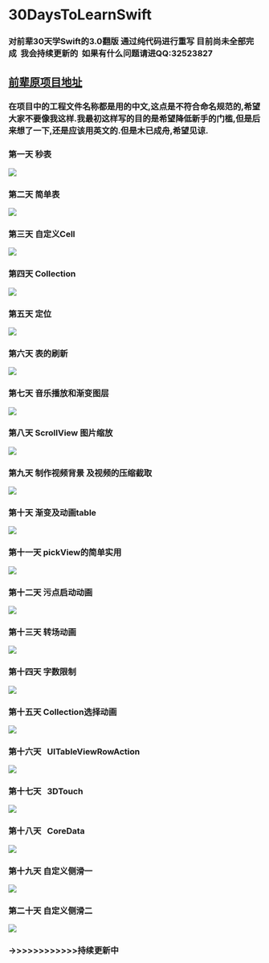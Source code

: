 # 30DaysToLearnSwift
### 对前辈30天学Swift的3.0翻版  通过纯代码进行重写 目前尚未全部完成  我会持续更新的  如果有什么问题请进QQ:32523827
## [前辈原项目地址](https://github.com/SimbaHJ/30DaysofSwift)
### 在项目中的工程文件名称都是用的中文,这点是不符合命名规范的,希望大家不要像我这样.我最初这样写的目的是希望降低新手的门槛,但是后来想了一下,还是应该用英文的.但是木已成舟,希望见谅.

### 第一天  秒表
![]( https://github.com/SimbaHJ/30DaysToLearnSwift/raw/master/第一天秒表/SimpleStopWatch.gif)
### 第二天  简单表
![]( https://github.com/SimbaHJ/30DaysToLearnSwift/raw/master/第二天简单表/Customfont.gif)
### 第三天  自定义Cell
![]( https://github.com/SimbaHJ/30DaysToLearnSwift/raw/master/第三天自定义cell/playvideo.gif)
### 第四天  Collection
![]( https://github.com/SimbaHJ/30DaysToLearnSwift/raw/master/第四天collection/Carousel.gif)
### 第五天  定位
![]( https://github.com/SimbaHJ/30DaysToLearnSwift/raw/master/第五天定位/第五天定位.gif)
### 第六天  表的刷新
![]( https://github.com/SimbaHJ/30DaysToLearnSwift/raw/master/第六天表的刷新/第六天表的刷新.gif)
### 第七天  音乐播放和渐变图层
![]( https://github.com/SimbaHJ/30DaysToLearnSwift/raw/master/第七天音乐播放和渐变图层/第七天音乐播放和渐变图层.gif)
### 第八天  ScrollView 图片缩放
![]( https://github.com/SimbaHJ/30DaysToLearnSwift/raw/master/第八天图片缩放/第八天图片缩放.gif)
### 第九天  制作视频背景 及视频的压缩截取 
![]( https://github.com/SimbaHJ/30DaysToLearnSwift/raw/master/第九天视频背景/videobg.gif)
### 第十天  渐变及动画table
![]( https://github.com/SimbaHJ/30DaysToLearnSwift/raw/master/第十天渐变及动画table/第十天渐变及动画table.gif)
### 第十一天  pickView的简单实用
![]( https://github.com/SimbaHJ/30DaysToLearnSwift/raw/master/第十一天老虎机/第十天老虎机.gif)
### 第十二天  污点启动动画
![]( https://github.com/SimbaHJ/30DaysToLearnSwift/raw/master/第十二动画污点/第十二天动画污点.gif)
### 第十三天  转场动画
![]( https://github.com/SimbaHJ/30DaysToLearnSwift/raw/master/第十三天转场动画/第十三天转场动画.gif)
### 第十四天  字数限制
![]( https://github.com/SimbaHJ/30DaysToLearnSwift/raw/master/第十四天字数限制/第十四天字数限制.gif)
### 第十五天  Collection选择动画
![]( https://github.com/SimbaHJ/30DaysToLearnSwift/raw/master/第十五天/第十五天.gif)
### 第十六天    UITableViewRowAction 
![]( https://github.com/SimbaHJ/30DaysToLearnSwift/raw/master/第十六天UITableViewRowAction/第十六天UITableViewRowAction.gif)
### 第十七天   3DTouch
![]( https://github.com/SimbaHJ/30DaysToLearnSwift/raw/master/第十七天3DTouch/第十七天3DTouch.gif)
### 第十八天   CoreData
![]( https://github.com/SimbaHJ/30DaysToLearnSwift/raw/master/第十八天CoreData/第十八天CoreData.gif)
### 第十九天  自定义侧滑一
![]( https://github.com/SimbaHJ/30DaysToLearnSwift/raw/master/第十九天自定义侧滑一/第十九天自定义侧滑一.gif)
### 第二十天  自定义侧滑二
![]( https://github.com/SimbaHJ/30DaysToLearnSwift/raw/master/第二十天自定义侧滑二/第二十天自定义侧滑二.gif)



### ->>>>>>>>>>>>持续更新中


